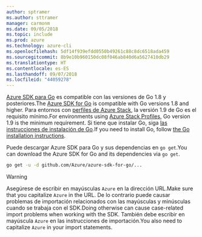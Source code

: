 ```yaml
---
author: sptramer
ms.author: sttramer
manager: carmonm
ms.date: 09/05/2018
ms.topic: include
ms.prod: azure
ms.technology: azure-cli
ms.openlocfilehash: 5df14f939efdd0550b49261c88c8dc6518ada459
ms.sourcegitcommit: 8b9e10b960150dc08f046ab840d6a5627410db29
ms.translationtype: HT
ms.contentlocale: es-ES
ms.lasthandoff: 09/07/2018
ms.locfileid: "44059278"
---
```

<span data-ttu-id="bb02a-101">[Azure SDK para Go](https://github.com/Azure/azure-sdk-for-go) es compatible con las versiones de Go 1.8 y posteriores.</span><span class="sxs-lookup"><span data-stu-id="bb02a-101">The [Azure SDK for Go](https://github.com/Azure/azure-sdk-for-go) is compatible with Go versions 1.8 and higher.</span></span> <span data-ttu-id="bb02a-102">Para entornos con [perfiles de Azure Stack](/azure/azure-stack/user/azure-stack-version-profiles-go), la versión 1.9 de Go es el requisito mínimo.</span><span class="sxs-lookup"><span data-stu-id="bb02a-102">For environments using [Azure Stack Profiles](/azure/azure-stack/user/azure-stack-version-profiles-go), Go version 1.9 is the minimum requirement.</span></span>
<span data-ttu-id="bb02a-103">Si tiene que instalar Go, siga [las instrucciones de instalación de Go](https://golang.org/doc/install).</span><span class="sxs-lookup"><span data-stu-id="bb02a-103">If you need to install Go, follow [the Go installation instructions](https://golang.org/doc/install).</span></span>

<span data-ttu-id="bb02a-104">Puede descargar Azure SDK para Go y sus dependencias en `go get`.</span><span class="sxs-lookup"><span data-stu-id="bb02a-104">You can download the Azure SDK for Go and its dependencies via `go get`.</span></span>

```bash
go get -u -d github.com/Azure/azure-sdk-for-go/...
```

> [!WARNING]
> <span data-ttu-id="bb02a-105">Asegúrese de escribir en mayúsculas `Azure` en la dirección URL.</span><span class="sxs-lookup"><span data-stu-id="bb02a-105">Make sure that you capitalize `Azure` in the URL.</span></span> <span data-ttu-id="bb02a-106">De lo contrario puede causar problemas de importación relacionados con las mayúsculas y minúsculas cuando se trabaja con el SDK.</span><span class="sxs-lookup"><span data-stu-id="bb02a-106">Doing otherwise can cause case-related import problems when working with the SDK.</span></span> <span data-ttu-id="bb02a-107">También debe escribir en mayúscula `Azure` en las instrucciones de importación.</span><span class="sxs-lookup"><span data-stu-id="bb02a-107">You also need to capitalize `Azure` in your import statements.</span></span>
